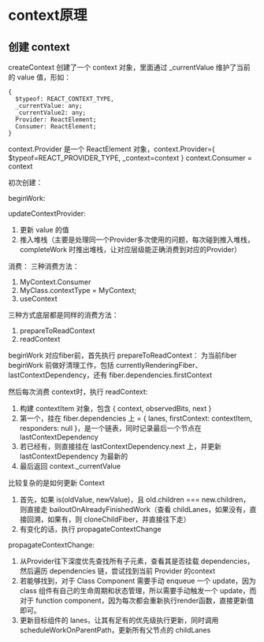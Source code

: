 # context原理

## 创建 context 

createContext 创建了一个 context 对象，里面通过 _currentValue 维护了当前的 value 值，形如：

```
{
  $typeof: REACT_CONTEXT_TYPE,
  _currentValue: any;
  _currentValue2: any;
  Provider: ReactElement;
  Consumer: ReactElement;
}
```

context.Provider 是一个 ReactElement 对象，context.Provider={ $typeof=REACT_PROVIDER_TYPE, _context=context  }
context.Consumer = context

初次创建：

beginWork:

updateContextProvider:
1. 更新 value 的值
2. 推入堆栈（主要是处理同一个Provider多次使用的问题，每次碰到推入堆栈，completeWork 时推出堆栈，让对应层级能正确消费到对应的Provider）

消费：
三种消费方法：
1. MyContext.Consumer
2. MyClass.contextType = MyContext;
3. useContext

三种方式底层都是同样的消费方法：
1. prepareToReadContext
2. readContext

beginWork 对应fiber前，首先执行 prepareToReadContext：
为当前fiber beginWork 前做好清理工作，包括 currentlyRenderingFiber、lastContextDependency，还有 fiber.dependencies.firstContext

然后每次消费 context时，执行 readContext:
1. 构建 contextItem 对象，包含 { context, observedBits, next }
2. 第一个，挂在 fiber.dependencies 上 = { lanes, firstContext: contextItem, responders: null }，是一个链表，同时记录最后一个节点在 lastContextDependency
3. 若已经有，则直接挂在 lastContextDependency.next 上，并更新 lastContextDependency 为最新的
4. 最后返回 context._currentValue


比较复杂的是如何更新 Context

1. 首先，如果 is(oldValue, newValue)，且 old.children === new.children，则直接走 bailoutOnAlreadyFinishedWork（查看 childLanes，如果没有，直接回溯，如果有，则 cloneChildFiber，并直接往下走）
2. 有变化的话，执行 propagateContextChange

propagateContextChange: 
1. 从Provider往下深度优先查找所有子元素，查看其是否挂载 dependencies，然后遍历 dependencies 链，尝试找到当前 Provider 的context
2. 若能够找到，对于 Class Component 需要手动 enqueue 一个 update，因为 class 组件有自己的生命周期和状态管理，所以需要手动触发一个 update，而对于 function component，因为每次都会重新执行render函数，直接更新值即可。
3. 更新目标组件的 lanes，让其有足有的优先级执行更新，同时调用 scheduleWorkOnParentPath，更新所有父节点的 childLanes